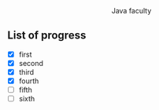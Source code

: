<div align="center">Java faculty</div>

## List of progress

- [X] first
- [X] second
- [X] third
- [X] fourth
- [ ] fifth
- [ ] sixth
